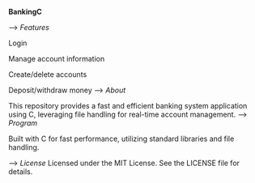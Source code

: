 **BankingC**


-->
*Features*





Login



Manage account information



Create/delete accounts



Deposit/withdraw money
-->
*About*

This repository provides a fast and efficient banking system application using C, leveraging file handling for real-time account management.
-->
*Program*

Built with C for fast performance, utilizing standard libraries and file handling.

-->
*License*
Licensed under the MIT License. See the LICENSE file for details.

